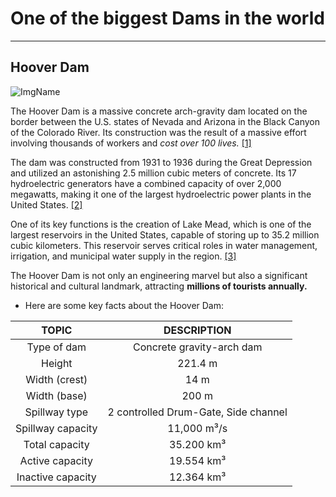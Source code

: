 # One of the biggest Dams in the world
******
## Hoover Dam

![ImgName](https://graylinelasvegas.com/wp-content/uploads/2023/02/view-of-hoover-dam.jpg)

The Hoover Dam is a massive concrete arch-gravity dam located on the border between the U.S. states of Nevada and Arizona in the Black Canyon of the Colorado River. Its construction was the result of a massive effort involving thousands of workers and *cost over 100 lives.* [[1]](https://graylinelasvegas.com/8-powerful-facts-you-didnt-know-about-hoover-dam/)

The dam was constructed from 1931 to 1936 during the Great Depression and utilized an astonishing 2.5 million cubic meters of concrete. Its 17 hydroelectric generators have a combined capacity of over 2,000 megawatts, making it one of the largest hydroelectric power plants in the United States. [[2]](https://www.my-travelworld.de/usa/hoover-dam/) 

One of its key functions is the creation of Lake Mead, which is one of the largest reservoirs in the United States, capable of storing up to 35.2 million cubic kilometers. This reservoir serves critical roles in water management, irrigation, and municipal water supply in the region. [[3]](https://en.wikipedia.org/wiki/Hoover_Dam#cite_note-inflation-USGDP-1)

The Hoover Dam is not only an engineering marvel but also a significant historical and cultural landmark, attracting **millions of tourists annually.**

*  Here are some key facts about the Hoover Dam:

|       TOPIC       |             DESCRIPTION              |
|:-----------------:|:------------------------------------:|
|    Type of dam    |      Concrete gravity-arch dam       |
|      Height       |               221.4 m                |
|   Width (crest)   |                	14 m                 |
|   Width (base)    |                200 m                 |
|   Spillway type   | 2 controlled Drum-Gate, Side channel |
| Spillway capacity |             11,000 m³/s              |
|  Total capacity	  |              35.200 km³              |
|  Active capacity  |              19.554 km³              |
| Inactive capacity |              12.364 km³              |
